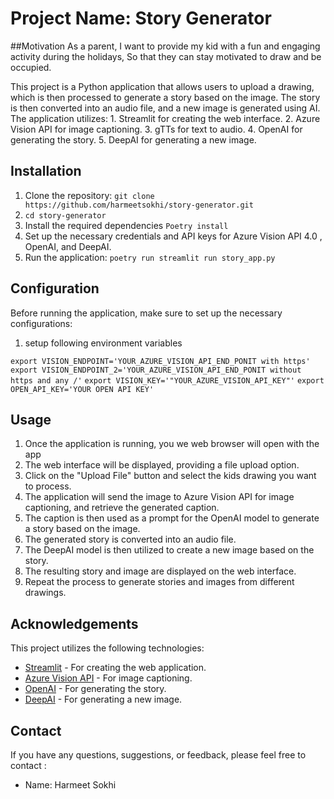 # Project Name: Story Generator

##Motivation
As a parent, I want to provide my kid with a fun and engaging activity during the holidays, So that they can stay motivated to draw and be occupied.

This project is a Python application that allows users to upload a drawing, which is then processed to generate a story based on the image. The story is then converted into an audio file, and a new image is generated using AI. The application utilizes:
    1. Streamlit for creating the web interface.
    2. Azure Vision API for image captioning.
    3. gTTs for text to audio.
    4. OpenAI for generating the story.
    5. DeepAI for generating a new image.

## Installation

1. Clone the repository: `git clone https://github.com/harmeetsokhi/story-generator.git`
2. `cd story-generator`
3. Install the required dependencies `Poetry install`
4. Set up the necessary credentials and API keys for Azure Vision API 4.0 , OpenAI, and DeepAI.  
6. Run the application: `poetry run streamlit run story_app.py`

## Configuration
Before running the application, make sure to set up the necessary configurations:

1. setup following environment variables 

`export VISION_ENDPOINT='YOUR_AZURE_VISION_API_END_PONIT with https'`
`export VISION_ENDPOINT_2='YOUR_AZURE_VISION_API_END_PONIT without https and any /'`
`export VISION_KEY='"YOUR_AZURE_VISION_API_KEY"'`
`export OPEN_API_KEY='YOUR OPEN API KEY'`

## Usage

1. Once the application is running, you we  web browser will open with the app 
2. The web interface will be displayed, providing a file upload option.
3. Click on the "Upload File" button and select the kids drawing you want to process.
4. The application will send the image to Azure Vision API for image captioning, and retrieve the generated caption.
5. The caption is then used as a prompt for the OpenAI model to generate a story based on the image.
6. The generated story is converted into an audio file.
7. The DeepAI model is then utilized to create a new image based on the story.
8. The resulting story and image are displayed on the web interface.
9. Repeat the process to generate stories and images from different drawings.

## Acknowledgements

This project utilizes the following technologies:

- [Streamlit](https://www.streamlit.io/) - For creating the web application.
- [Azure Vision API](https://learn.microsoft.com/en-us/azure/cognitive-services/computer-vision/how-to/call-analyze-image-40?tabs=rest#select-the-image-to-analyze) - For image captioning.
- [OpenAI](https://platform.openai.com/account/api-keys/) - For generating the story.
- [DeepAI](https://deepai.org/) - For generating a new image.

## Contact

If you have any questions, suggestions, or feedback, please feel free to contact :
- Name: Harmeet Sokhi 
